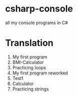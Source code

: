 # csharp-console
all my console programs in C#
# Translation
1. My first program
2. BMI-Calculator
3. Practicing loops
4. My first program reworked
5. Test1
6. Calculator
7. Practicing strings
